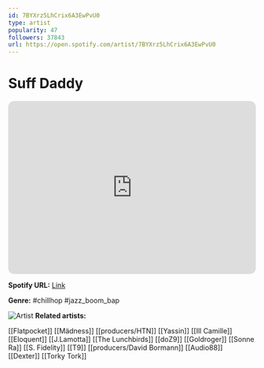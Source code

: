 ```yaml
---
id: 7BYXrz5LhCrix6A3EwPvU0
type: artist
popularity: 47
followers: 37843
url: https://open.spotify.com/artist/7BYXrz5LhCrix6A3EwPvU0
---
```

# Suff Daddy

<iframe style="border-radius:12px" src="https://open.spotify.com/embed/artist/7BYXrz5LhCrix6A3EwPvU0" width="100%" height="352" frameBorder="0" allowfullscreen="" allow="autoplay; clipboard-write; encrypted-media; fullscreen; picture-in-picture" loading="lazy"></iframe>

**Spotify URL:** [Link](https://open.spotify.com/artist/7BYXrz5LhCrix6A3EwPvU0)

**Genre:**  #chillhop #jazz_boom_bap

![Artist](https://i.scdn.co/image/ab6761610000e5eb3b2b484c436597e6a30664fb)
**Related artists:**

[[Flatpocket]]
[[Mädness]]
[[producers/HTN]]
[[Yassin]]
[[Ill Camille]]
[[Eloquent]]
[[J.Lamotta]]
[[The Lunchbirds]]
[[doZ9]]
[[Goldroger]]
[[Sonne Ra]]
[[S. Fidelity]]
[[T9]]
[[producers/David Bormann]]
[[Audio88]]
[[Dexter]]
[[Torky Tork]]
